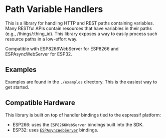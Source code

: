 # Path Variable Handlers

This is a library for handling HTTP and REST paths containing variables. Many RESTful APIs contain resources that have variables in their paths (e.g., /things/:thing_id).  This library exposes a way to easily process such resource paths in a low-effort way.

Compatible with ESP8266WebServer for ESP8266 and ESPAsyncWebServer for ESP32.

## Examples

Examples are found in the `./examples` directory.  This is the easiest way to get started.

## Compatible Hardware

This library is built on top of handler bindings tied to the espressif platform:

* ESP266: uses the `ESP8266WebServer` bindings built into the SDK.
* ESP32: uses [`ESPAsyncWebServer`](https://github.com/me-no-dev/ESPAsyncWebServer) bindings.